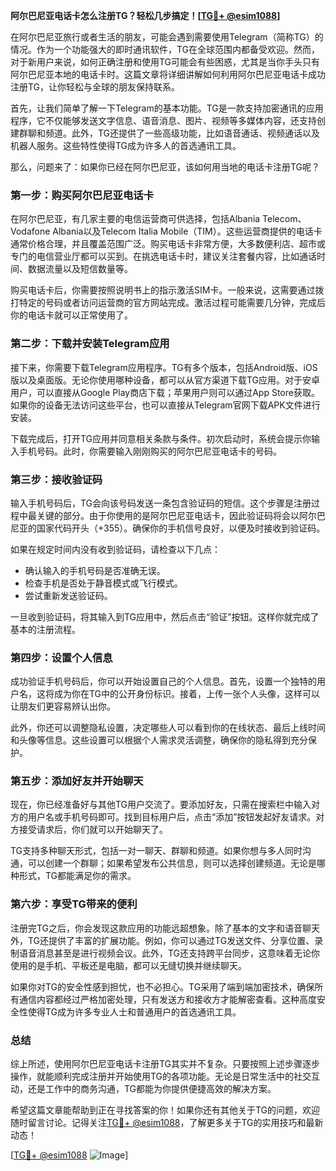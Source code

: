 **阿尔巴尼亚电话卡怎么注册TG？轻松几步搞定！[[TG💪+ @esim1088](https://t.me/s/esim1088)]**

在阿尔巴尼亚旅行或者生活的朋友，可能会遇到需要使用Telegram（简称TG）的情况。作为一个功能强大的即时通讯软件，TG在全球范围内都备受欢迎。然而，对于新用户来说，如何正确注册和使用TG可能会有些困惑，尤其是当你手头只有阿尔巴尼亚本地的电话卡时。这篇文章将详细讲解如何利用阿尔巴尼亚电话卡成功注册TG，让你轻松与全球的朋友保持联系。

首先，让我们简单了解一下Telegram的基本功能。TG是一款支持加密通讯的应用程序，它不仅能够发送文字信息、语音消息、图片、视频等多媒体内容，还支持创建群聊和频道。此外，TG还提供了一些高级功能，比如语音通话、视频通话以及机器人服务。这些特性使得TG成为许多人的首选通讯工具。

那么，问题来了：如果你已经在阿尔巴尼亚，该如何用当地的电话卡注册TG呢？

### 第一步：购买阿尔巴尼亚电话卡

在阿尔巴尼亚，有几家主要的电信运营商可供选择，包括Albania Telecom、Vodafone Albania以及Telecom Italia Mobile（TIM）。这些运营商提供的电话卡通常价格合理，并且覆盖范围广泛。购买电话卡非常方便，大多数便利店、超市或专门的电信营业厅都可以买到。在挑选电话卡时，建议关注套餐内容，比如通话时间、数据流量以及短信数量等。

购买电话卡后，你需要按照说明书上的指示激活SIM卡。一般来说，这需要通过拨打特定的号码或者访问运营商的官方网站完成。激活过程可能需要几分钟，完成后你的电话卡就可以正常使用了。

### 第二步：下载并安装Telegram应用

接下来，你需要下载Telegram应用程序。TG有多个版本，包括Android版、iOS版以及桌面版。无论你使用哪种设备，都可以从官方渠道下载TG应用。对于安卓用户，可以直接从Google Play商店下载；苹果用户则可以通过App Store获取。如果你的设备无法访问这些平台，也可以直接从Telegram官网下载APK文件进行安装。

下载完成后，打开TG应用并同意相关条款与条件。初次启动时，系统会提示你输入手机号码。此时，你需要输入刚刚购买的阿尔巴尼亚电话卡的号码。

### 第三步：接收验证码

输入手机号码后，TG会向该号码发送一条包含验证码的短信。这个步骤是注册过程中最关键的部分。由于你使用的是阿尔巴尼亚电话卡，因此验证码将会以阿尔巴尼亚的国家代码开头（+355）。确保你的手机信号良好，以便及时接收到验证码。

如果在规定时间内没有收到验证码，请检查以下几点：
- 确认输入的手机号码是否准确无误。
- 检查手机是否处于静音模式或飞行模式。
- 尝试重新发送验证码。

一旦收到验证码，将其输入到TG应用中，然后点击“验证”按钮。这样你就完成了基本的注册流程。

### 第四步：设置个人信息

成功验证手机号码后，你可以开始设置自己的个人信息。首先，设置一个独特的用户名，这将成为你在TG中的公开身份标识。接着，上传一张个人头像，这样可以让朋友们更容易辨认出你。

此外，你还可以调整隐私设置，决定哪些人可以看到你的在线状态、最后上线时间和头像等信息。这些设置可以根据个人需求灵活调整，确保你的隐私得到充分保护。

### 第五步：添加好友并开始聊天

现在，你已经准备好与其他TG用户交流了。要添加好友，只需在搜索栏中输入对方的用户名或手机号码即可。找到目标用户后，点击“添加”按钮发起好友请求。对方接受请求后，你们就可以开始聊天了。

TG支持多种聊天形式，包括一对一聊天、群聊和频道。如果你想与多人同时沟通，可以创建一个群聊；如果希望发布公共信息，则可以选择创建频道。无论是哪种形式，TG都能满足你的需求。

### 第六步：享受TG带来的便利

注册完TG之后，你会发现这款应用的功能远超想象。除了基本的文字和语音聊天外，TG还提供了丰富的扩展功能。例如，你可以通过TG发送文件、分享位置、录制语音消息甚至是进行视频会议。此外，TG还支持跨平台同步，这意味着无论你使用的是手机、平板还是电脑，都可以无缝切换并继续聊天。

如果你对TG的安全性感到担忧，也不必担心。TG采用了端到端加密技术，确保所有通信内容都经过严格加密处理，只有发送方和接收方才能解密查看。这种高度安全性使得TG成为许多专业人士和普通用户的首选通讯工具。

### 总结

综上所述，使用阿尔巴尼亚电话卡注册TG其实并不复杂。只要按照上述步骤逐步操作，就能顺利完成注册并开始使用TG的各项功能。无论是日常生活中的社交互动，还是工作中的商务沟通，TG都能为你提供便捷高效的解决方案。

希望这篇文章能帮助到正在寻找答案的你！如果你还有其他关于TG的问题，欢迎随时留言讨论。记得关注[TG💪+ @esim1088](https://t.me/s/esim1088)，了解更多关于TG的实用技巧和最新动态！

[[TG💪+ @esim1088](https://t.me/s/esim1088) ![Image](https://i.postimg.cc/4NQfJmqS/Snipaste-2025-05-13-00-14-12.png)]